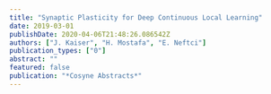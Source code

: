 ```yaml
---
title: "Synaptic Plasticity for Deep Continuous Local Learning"
date: 2019-03-01
publishDate: 2020-04-06T21:48:26.086542Z
authors: ["J. Kaiser", "H. Mostafa", "E. Neftci"]
publication_types: ["0"]
abstract: ""
featured: false
publication: "*Cosyne Abstracts*"
---
```


